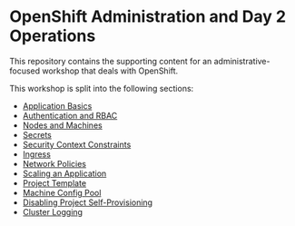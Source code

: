# OpenShift Administration and Day 2 Operations

This repository contains the supporting content for
an administrative-focused workshop that deals with OpenShift.

This workshop is split into the following sections:

- [Application Basics](01-application-basics/)
- [Authentication and RBAC](02-oauth-rbac/)
- [Nodes and Machines](03-mco/)
- [Secrets](04-secrets/)
- [Security Context Constraints](05-scc/)
- [Ingress](06-ingress/)
- [Network Policies](07-network-policies/)
- [Scaling an Application](08-scaling-apps/)
- [Project Template](09-project-template/)
- [Machine Config Pool](10-mcp/)
- [Disabling Project Self-Provisioning](11-disable-project-autoprovision/)
- [Cluster Logging](12-logging/)

